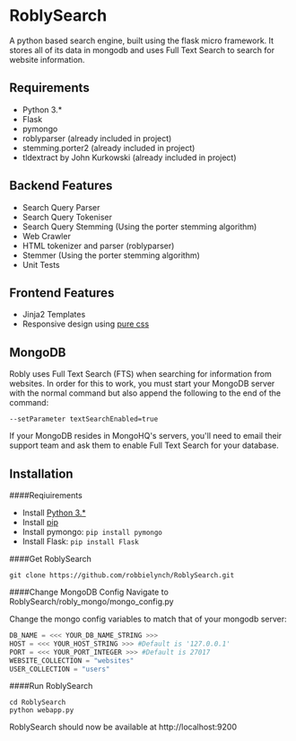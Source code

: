 RoblySearch
===========
A python based search engine, built using the flask micro framework. It stores all of its data in mongodb and
uses Full Text Search to search for website information.

Requirements
-----
- Python 3.*
- Flask
- pymongo
- roblyparser (already included in project)
- stemming.porter2 (already included in project)
- tldextract by John Kurkowski (already included in project)

Backend Features
-----
- Search Query Parser
- Search Query Tokeniser
- Search Query Stemming (Using the porter stemming algorithm)
- Web Crawler
- HTML tokenizer and parser (roblyparser)
- Stemmer (Using the porter stemming algorithm)
- Unit Tests

Frontend Features
--------
- Jinja2 Templates
- Responsive design using [pure css](http://purecss.io/)

MongoDB
-------
Robly uses Full Text Search (FTS) when searching for information from websites.
In order for this to work, you must start your MongoDB server with the normal command
but also append the following to the end of the command:

`--setParameter textSearchEnabled=true`

If your MongoDB resides in MongoHQ's servers, you'll need to email their
support team and ask them to enable Full Text Search for your database.

Installation
---
####Reqiuirements
- Install [Python 3.*](http://www.python.org/getit/)
- Install [pip](http://www.pip-installer.org/en/latest/installing.html)
- Install pymongo: `pip install pymongo`
- Install Flask: `pip install Flask`

####Get RoblySearch
```
git clone https://github.com/robbielynch/RoblySearch.git
```

####Change MongoDB Config
Navigate to RoblySearch/robly_mongo/mongo_config.py

Change the mongo config variables to match that of your mongodb server:
```python
DB_NAME = <<< YOUR_DB_NAME_STRING >>>
HOST = <<< YOUR_HOST_STRING >>> #Default is '127.0.0.1'
PORT = <<< YOUR_PORT_INTEGER >>> #Default is 27017
WEBSITE_COLLECTION = "websites"
USER_COLLECTION = "users"
```

####Run RoblySearch
```
cd RoblySearch
python webapp.py
```

RoblySearch should now be available at http://localhost:9200
